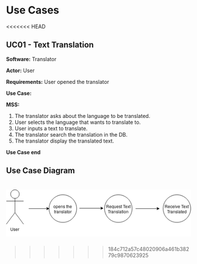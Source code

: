 # Use Cases
<<<<<<< HEAD

## UC01 - Text Translation
**Software:** Translator

**Actor:** User

**Requirements:** User opened the translator

**Use Case:**

**MSS:**
1. The translator asks about the language to be translated.
2. User selects the language that wants to translate to.
3. User inputs a text to translate.
4. The translator search the translation in the DB.
5. The translator display the translated text.

**Use Case end**

## Use Case Diagram

![diagram](testD.png)
=======
>>>>>>> 184c712a57c48020906a461b38279c9870623925
